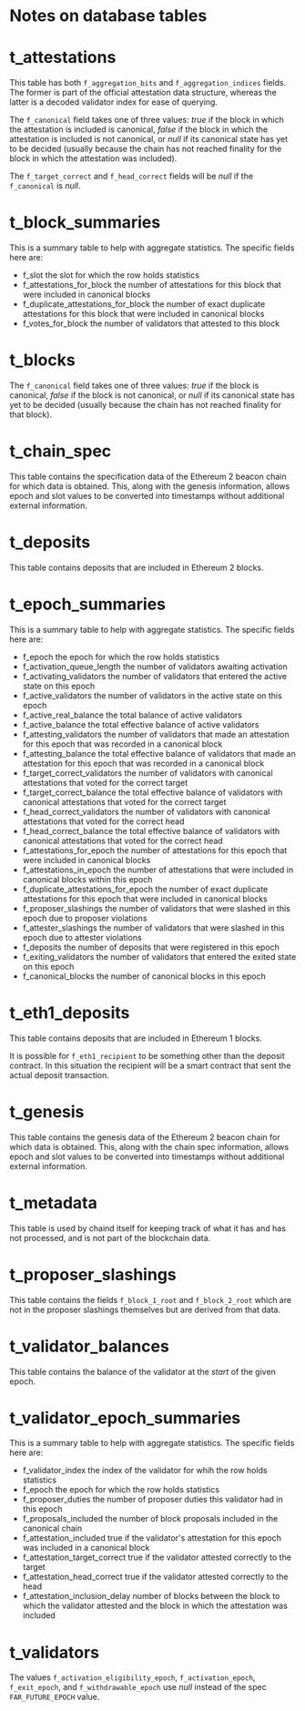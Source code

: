 # Notes on database tables

# t_attestations

This table has both `f_aggregation_bits` and `f_aggregation_indices` fields.  The former is part of the official attestation data structure, whereas the latter is a decoded validator index for ease of querying.

The `f_canonical` field takes one of three values: _true_ if the block in which the attestation is included is canonical, _false_ if the block in which the attestation is included is not canonical, or _null_ if its canonical state has yet to be decided (usually because the chain has not reached finality for the block in which the attestation was included).

The `f_target_correct` and `f_head_correct` fields will be _null_ if the `f_canonical` is _null_.

# t_block_summaries

This is a summary table to help with aggregate statistics.  The specific fields here are:
 - f_slot the slot for which the row holds statistics
 - f_attestations_for_block the number of attestations for this block that were included in canonical blocks
 - f_duplicate_attestations_for_block the number of exact duplicate attestations for this block that were included in canonical blocks
 - f_votes_for_block the number of validators that attested to this block

# t_blocks

The `f_canonical` field takes one of three values: _true_ if the block is canonical, _false_ if the block is not canonical, or _null_ if its canonical state has yet to be decided (usually because the chain has not reached finality for that block).

# t_chain_spec

This table contains the specification data of the Ethereum 2 beacon chain for which data is obtained.  This, along with the genesis information, allows epoch and slot values to be converted into timestamps without additional external information.

# t_deposits

This table contains deposits that are included in Ethereum 2 blocks.

# t_epoch_summaries

This is a summary table to help with aggregate statistics.  The specific fields here are:
 - f_epoch the epoch for which the row holds statistics
 - f_activation_queue_length the number of validators awaiting activation
 - f_activating_validators the number of validators that entered the active state on this epoch
 - f_active_validators the number of validators in the active state on this epoch
 - f_active_real_balance the total balance of active validators
 - f_active_balance the total effective balance of active validators
 - f_attesting_validators the number of validators that made an attestation for this epoch that was recorded in a canonical block
 - f_attesting_balance the total effective balance of validators that made an attestation for this epoch that was recorded in a canonical block
 - f_target_correct_validators the number of validators with canonical attestations that voted for the correct target
 - f_target_correct_balance the total effective balance of validators with canonical attestations that voted for the correct target
 - f_head_correct_validators the number of validators with canonical attestations that voted for the correct head
 - f_head_correct_balance the total effective balance of validators with canonical attestations that voted for the correct head
 - f_attestations_for_epoch the number of attestations for this epoch that were included in canonical blocks
 - f_attestations_in_epoch the number of attestations that were included in canonical blocks within this epoch
 - f_duplicate_attestations_for_epoch the number of exact duplicate attestations for this epoch that were included in canonical blocks
 - f_proposer_slashings the number of validators that were slashed in this epoch due to proposer violations
 - f_attester_slashings the number of validators that were slashed in this epoch due to attester violations
 - f_deposits the number of deposits that were registered in this epoch
 - f_exiting_validators the number of validators that entered the exited state on this epoch
 - f_canonical_blocks the number of canonical blocks in this epoch

# t_eth1_deposits

This table contains deposits that are included in Ethereum 1 blocks.

It is possible for `f_eth1_recipient` to be something other than the deposit contract.  In this situation the recipient will be a smart contract that sent the actual deposit transaction.

# t_genesis

This table contains the genesis data of the Ethereum 2 beacon chain for which data is obtained.  This, along with the chain spec information, allows epoch and slot values to be converted into timestamps without additional external information.

# t_metadata

This table is used by chaind itself for keeping track of what it has and has not processed, and is not part of the blockchain data.

# t_proposer_slashings

This table contains the fields `f_block_1_root` and `f_block_2_root` which are not in the proposer slashings themselves but are derived from that data.

# t_validator_balances

This table contains the balance of the validator at the _start_ of the given epoch.

# t_validator_epoch_summaries

This is a summary table to help with aggregate statistics.  The specific fields here are:
 - f_validator_index the index of the validator for whih the row holds statistics
 - f_epoch the epoch for which the row holds statistics
 - f_proposer_duties the number of proposer duties this validator had in this epoch
 - f_proposals_included the number of block proposals included in the canonical chain
 - f_attestation_included true if the validator's attestation for this epoch was included in a canonical block
 - f_attestation_target_correct true if the validator attested correctly to the target
 - f_attestation_head_correct true if the validator attested correctly to the head
 - f_attestation_inclusion_delay number of blocks between the block to which the validator attested and the block in which the attestation was included

# t_validators

The values `f_activation_eligibility_epoch`, `f_activation_epoch`, `f_exit_epoch`, and `f_withdrawable_epoch` use _null_ instead of the spec `FAR_FUTURE_EPOCH` value.

